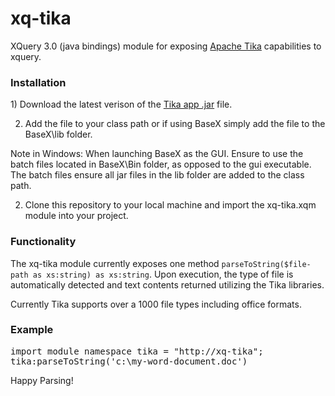 # xq-tika
XQuery 3.0 (java bindings) module for exposing <a href="https://tika.apache.org/download.html">Apache Tika</a> capabilities to xquery.

<h3>Installation</h3>
1) Download the latest verison of the <a href="https://tika.apache.org/download.html">Tika app .jar</a> file. 

2) Add the file to your class path or if using BaseX simply add the file to the BaseX\lib folder. 
<p />
Note in Windows: When launching BaseX as the GUI. Ensure to use the batch files located in BaseX\Bin folder, as opposed to the gui executable. The batch files ensure all jar files in the lib folder are added to the class path. 
<p />

2) Clone this repository to your local machine and import the xq-tika.xqm module into your project.

<h3>Functionality</h3>
The xq-tika module currently exposes one method <code>parseToString($file-path as xs:string) as xs:string</code>. Upon execution, the type of file is automatically detected and text contents returned utilizing the Tika libraries. <p />

Currently Tika supports over a 1000 file types including office formats. <br />

<h3>Example</h3>

<pre>
import module namespace tika = "http://xq-tika";
tika:parseToString('c:\my-word-document.doc')
</pre>

Happy Parsing!



